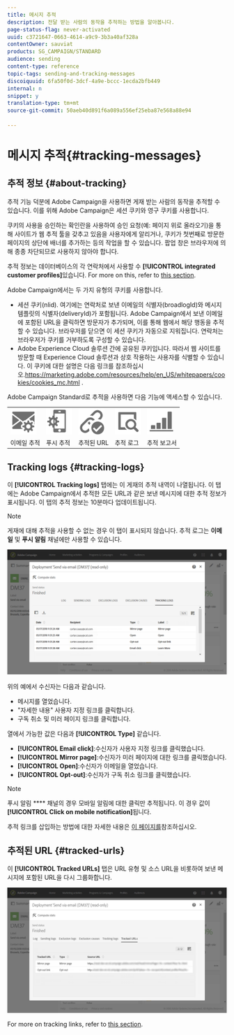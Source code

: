 ```yaml
---
title: 메시지 추적
description: 전달 받는 사람의 동작을 추적하는 방법을 알아봅니다.
page-status-flag: never-activated
uuid: c3721647-0663-4614-a9c9-3b3a40af328a
contentOwner: sauviat
products: SG_CAMPAIGN/STANDARD
audience: sending
content-type: reference
topic-tags: sending-and-tracking-messages
discoiquuid: 6fa50f0d-3dcf-4a9e-bccc-1ecda2bfb449
internal: n
snippet: y
translation-type: tm+mt
source-git-commit: 50aeb40d891f6a089a556ef25eba87e568a88e94

---
```



# 메시지 추적{#tracking-messages}

## 추적 정보 {#about-tracking}

추적 기능 덕분에 Adobe Campaign을 사용하면 게재 받는 사람의 동작을 추적할 수 있습니다. 이를 위해 Adobe Campaign은 세션 쿠키와 영구 쿠키를 사용합니다.

쿠키의 사용을 승인하는 확인란을 사용하여 승인 요청(예: 페이지 위로 올라오기)을 통해 사이트가 웹 추적 툴을 갖추고 있음을 사용자에게 알리거나, 쿠키가 첫번째로 방문한 페이지의 상단에 배너를 추가하는 등의 작업을 할 수 있습니다. 팝업 창은 브라우저에 의해 종종 차단되므로 사용하지 않아야 합니다.

추적 정보는 데이터베이스의 각 연락처에서 사용할 수 **[!UICONTROL integrated customer profiles]**&#x200B;있습니다. For more on this, refer to [this section](../../audiences/using/integrated-customer-profile.md).

Adobe Campaign에서는 두 가지 유형의 쿠키를 사용합니다.

* 세션 쿠키(nlid). 여기에는 연락처로 보낸 이메일의 식별자(broadlogId)와 메시지 템플릿의 식별자(deliveryId)가 포함됩니다. Adobe Campaign에서 보낸 이메일에 포함된 URL을 클릭하면 방문자가 추가되며, 이를 통해 웹에서 해당 행동을 추적할 수 있습니다. 브라우저를 닫으면 이 세션 쿠키가 자동으로 지워집니다. 연락처는 브라우저가 쿠키를 거부하도록 구성할 수 있습니다.
* Adobe Experience Cloud 솔루션 간에 공유된 쿠키입니다. 따라서 웹 사이트를 방문할 때 Experience Cloud 솔루션과 상호 작용하는 사용자를 식별할 수 있습니다. 이 쿠키에 대한 설명은 다음 링크를 참조하십시오.https://marketing.adobe.com/resources/help/en_US/whitepapers/cookies/cookies_mc.html [](https://marketing.adobe.com/resources/help/en_US/whitepapers/cookies/cookies_mc.html).

Adobe Campaign Standard로 추적을 사용하면 다음 기능에 액세스할 수 있습니다.

<table>
<tr>
    <td valign="top">
        <a href="../../administration/using/configuring-email-channel.md#tracking-parameters"><img width="60px" alt="조건" src="assets/icon_email_parameters.png"/></a>
    </td>
    <td valign="top">
        <a href="https://helpx.adobe.com/campaign/kb/push-tracking.html"><img width="60px" alt="조건" src="assets/icon_push_parameters.png"/></a>
    </td>
    <td valign="top">
        <a href="../../designing/using/links.md#about-tracked-urls"><img width="60px" alt="조건" src="assets/icon_url.png"/></a>
    </td>
        <td valign="top">
          <a href="../../sending/using/tracking-messages.md#tracking-logs"><img width="60px" alt="조건" src="assets/icon_log.png"/></a>
    </td>
    </td>
    <td valign="top">
          <a href="../../reporting/using/tracking-indicators.md"><img width="60px" alt="조건" src="assets/icon_report.png"/></a>
</tr>
<tr>
<td>이메일 추적</td>
<td>푸시 추적</td>
<td>추적된 URL</td>
<td>추적 로그</td>
<td>추적 보고서</td>
</tr>
</table>

## Tracking logs {#tracking-logs}

이 **[!UICONTROL Tracking logs]** 탭에는 이 게재의 추적 내역이 나열됩니다. 이 탭에는 Adobe Campaign에서 추적한 모든 URL과 같은 보낸 메시지에 대한 추적 정보가 표시됩니다. 이 탭의 추적 정보는 10분마다 업데이트됩니다.

>[!NOTE]
>
>게재에 대해 추적을 사용할 수 없는 경우 이 탭이 표시되지 않습니다. 추적 로그는 **이메일** 및 **푸시 알림** 채널에만 사용할 수 있습니다.

![](assets/tracking_logs.png)

위의 예에서 수신자는 다음과 같습니다.

* 메시지를 열었습니다.
* &quot;자세한 내용&quot; 사용자 지정 링크를 클릭합니다.
* 구독 취소 및 미러 페이지 링크를 클릭합니다.

열에서 가능한 값은 다음과 **[!UICONTROL Type]** 같습니다.

* **[!UICONTROL Email click]**:수신자가 사용자 지정 링크를 클릭했습니다.
* **[!UICONTROL Mirror page]**:수신자가 미러 페이지에 대한 링크를 클릭했습니다.
* **[!UICONTROL Open]**:수신자가 이메일을 열었습니다.
* **[!UICONTROL Opt-out]**:수신자가 구독 취소 링크를 클릭했습니다.

>[!NOTE]
>
>푸시 알림 **** 채널의 경우 모바일 알림에 대한 클릭만 추적됩니다. 이 경우 값이 **[!UICONTROL Click on mobile notification]**&#x200B;됩니다.

추적 링크를 삽입하는 방법에 대한 자세한 내용은 [이 페이지를](../../designing/using/links.md#inserting-a-link)참조하십시오.

## 추적된 URL {#tracked-urls}

이 **[!UICONTROL Tracked URLs]** 탭은 URL 유형 및 소스 URL을 비롯하여 보낸 메시지에 포함된 URL을 다시 그룹화합니다.

![](assets/sending_delivery6.png)

For more on tracking links, refer to [this section](../../designing/using/links.md#about-tracked-urls).
